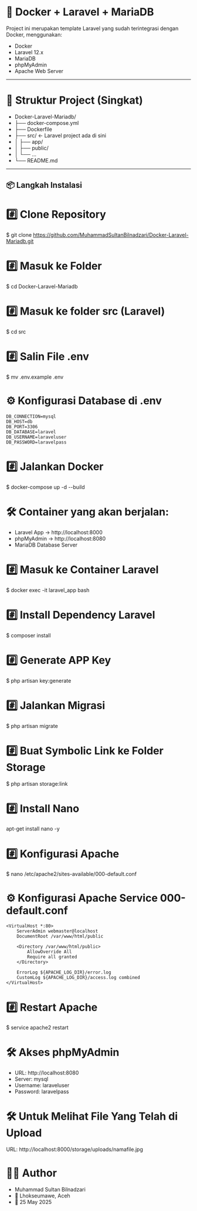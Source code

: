 # 🚀 Docker + Laravel + MariaDB

Project ini merupakan template Laravel yang sudah terintegrasi dengan Docker, menggunakan:
- Docker
- Laravel 12.x
- MariaDB
- phpMyAdmin
- Apache Web Server

---

# 📂 Struktur Project (Singkat)
- Docker-Laravel-Mariadb/
- ├── docker-compose.yml
- ├── Dockerfile
- ├── src/                  ← Laravel project ada di sini
- │   ├── app/
- │   ├── public/
- │   └── ...
- └── README.md

---

## 📦 Langkah Instalasi

# #️⃣ Clone Repository
$ git clone https://github.com/MuhammadSultanBilnadzari/Docker-Laravel-Mariadb.git

# #️⃣ Masuk ke Folder
$ cd Docker-Laravel-Mariadb

# #️⃣ Masuk ke folder src (Laravel)
$ cd src

# #️⃣ Salin File .env
$ mv .env.example .env

# ⚙️ Konfigurasi Database di .env
    DB_CONNECTION=mysql
    DB_HOST=db
    DB_PORT=3306
    DB_DATABASE=laravel
    DB_USERNAME=laraveluser
    DB_PASSWORD=laravelpass

# #️⃣ Jalankan Docker
$ docker-compose up -d --build

# 🛠 Container yang akan berjalan:
- Laravel App → http://localhost:8000
- phpMyAdmin → http://localhost:8080
- MariaDB Database Server

# #️⃣ Masuk ke Container Laravel
$ docker exec -it laravel_app bash

# #️⃣ Install Dependency Laravel
$ composer install

# #️⃣ Generate APP Key
$ php artisan key:generate

# #️⃣ Jalankan Migrasi
$ php artisan migrate

# #️⃣ Buat Symbolic Link ke Folder Storage
$ php artisan storage:link

# #️⃣ Install Nano
apt-get install nano -y

# #️⃣ Konfigurasi Apache
$ nano /etc/apache2/sites-available/000-default.conf

# ⚙️ Konfigurasi Apache Service 000-default.conf
    <VirtualHost *:80>
        ServerAdmin webmaster@localhost
        DocumentRoot /var/www/html/public

        <Directory /var/www/html/public>
            AllowOverride All
            Require all granted
        </Directory>

        ErrorLog ${APACHE_LOG_DIR}/error.log
        CustomLog ${APACHE_LOG_DIR}/access.log combined
    </VirtualHost>

# #️⃣ Restart Apache
$ service apache2 restart

# 🛠 Akses phpMyAdmin
- URL: http://localhost:8080
- Server: mysql
- Username: laraveluser
- Password: laravelpass

# 🛠 Untuk Melihat File Yang Telah di Upload
URL: http://localhost:8000/storage/uploads/namafile.jpg


# 🧑‍💻 Author
- Muhammad Sultan Bilnadzari
- 📍 Lhokseumawe, Aceh
- 📅 25 May 2025

